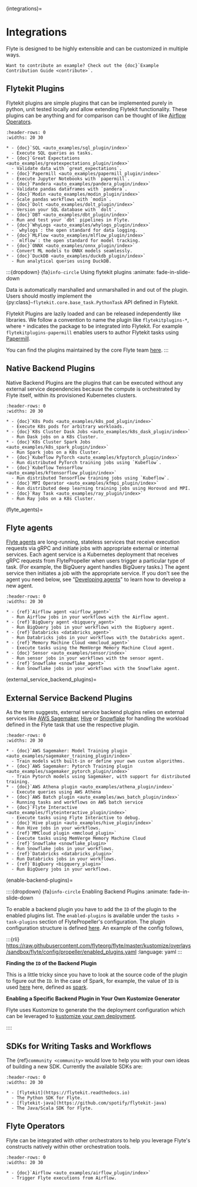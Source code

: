 (integrations)=

# Integrations

Flyte is designed to be highly extensible and can be customized in multiple ways.

```{note}
Want to contribute an example? Check out the {doc}`Example Contribution Guide <contribute>`.
```

## Flytekit Plugins

Flytekit plugins are simple plugins that can be implemented purely in python, unit tested locally and allow extending
Flytekit functionality. These plugins can be anything and for comparison can be thought of like
[Airflow Operators](https://airflow.apache.org/docs/apache-airflow/stable/howto/operator/index.html).

```{list-table}
:header-rows: 0
:widths: 20 30

* - {doc}`SQL <auto_examples/sql_plugin/index>`
  - Execute SQL queries as tasks.
* - {doc}`Great Expectations <auto_examples/greatexpectations_plugin/index>`
  - Validate data with `great_expectations`.
* - {doc}`Papermill <auto_examples/papermill_plugin/index>`
  - Execute Jupyter Notebooks with `papermill`.
* - {doc}`Pandera <auto_examples/pandera_plugin/index>`
  - Validate pandas dataframes with `pandera`.
* - {doc}`Modin <auto_examples/modin_plugin/index>`
  - Scale pandas workflows with `modin`.
* - {doc}`Dolt <auto_examples/dolt_plugin/index>`
  - Version your SQL database with `dolt`.
* - {doc}`DBT <auto_examples/dbt_plugin/index>`
  - Run and test your `dbt` pipelines in Flyte.
* - {doc}`WhyLogs <auto_examples/whylogs_plugin/index>`
  - `whylogs`: the open standard for data logging.
* - {doc}`MLFlow <auto_examples/mlflow_plugin/index>`
  - `mlflow`: the open standard for model tracking.
* - {doc}`ONNX <auto_examples/onnx_plugin/index>`
  - Convert ML models to ONNX models seamlessly.
* - {doc}`DuckDB <auto_examples/duckdb_plugin/index>`
  - Run analytical queries using DuckDB.
```

:::{dropdown} {fa}`info-circle` Using flytekit plugins
:animate: fade-in-slide-down

Data is automatically marshalled and unmarshalled in and out of the plugin. Users should mostly implement the
{py:class}`~flytekit.core.base_task.PythonTask` API defined in Flytekit.

Flytekit Plugins are lazily loaded and can be released independently like libraries. We follow a convention to name the
plugin like `flytekitplugins-*`, where `*` indicates the package to be integrated into Flytekit. For example
`flytekitplugins-papermill` enables users to author Flytekit tasks using [Papermill](https://papermill.readthedocs.io/en/latest/).

You can find the plugins maintained by the core Flyte team [here](https://github.com/flyteorg/flytekit/tree/master/plugins).
:::

## Native Backend Plugins

Native Backend Plugins are the plugins that can be executed without any external service dependencies because the compute is
orchestrated by Flyte itself, within its provisioned Kubernetes clusters.

```{list-table}
:header-rows: 0
:widths: 20 30

* - {doc}`K8s Pods <auto_examples/k8s_pod_plugin/index>`
  - Execute K8s pods for arbitrary workloads.
* - {doc}`K8s Cluster Dask Jobs <auto_examples/k8s_dask_plugin/index>`
  - Run Dask jobs on a K8s Cluster.
* - {doc}`K8s Cluster Spark Jobs <auto_examples/k8s_spark_plugin/index>`
  - Run Spark jobs on a K8s Cluster.
* - {doc}`Kubeflow PyTorch <auto_examples/kfpytorch_plugin/index>`
  - Run distributed PyTorch training jobs using `Kubeflow`.
* - {doc}`Kubeflow TensorFlow <auto_examples/kftensorflow_plugin/index>`
  - Run distributed TensorFlow training jobs using `Kubeflow`.
* - {doc}`MPI Operator <auto_examples/kfmpi_plugin/index>`
  - Run distributed deep learning training jobs using Horovod and MPI.
* - {doc}`Ray Task <auto_examples/ray_plugin/index>`
  - Run Ray jobs on a K8s Cluster.
```

(flyte_agents)=

## Flyte agents

[Flyte agents](https://docs.flyte.org/en/latest/flyte_agents/index.html) are long-running, stateless services that receive execution requests via gRPC and initiate jobs with appropriate external or internal services. Each agent service is a Kubernetes deployment that receives gRPC requests from FlytePropeller when users trigger a particular type of task. (For example, the BigQuery agent handles BigQuery tasks.) The agent service then initiates a job with the appropriate service. If you don't see the agent you need below, see "[Developing agents](https://docs.flyte.org/en/latest/flyte_agents/developing_agents.html)" to learn how to develop a new agent.

```{list-table}
:header-rows: 0
:widths: 20 30

* - {ref}`Airflow agent <airflow_agent>`
  - Run Airflow jobs in your workflows with the Airflow agent.
* - {ref}`BigQuery agent <bigquery_agent>`
  - Run BigQuery jobs in your workflows with the BigQuery agent.
* - {ref}`Databricks <databricks_agent>`
  - Run Databricks jobs in your workflows with the Databricks agent.
* - {ref}`Memory Machine Cloud <mmcloud_agent>`
  - Execute tasks using the MemVerge Memory Machine Cloud agent.
* - {doc}`Sensor <auto_examples/sensor/index>`
  - Run sensor jobs in your workflows with the sensor agent.
* - {ref}`Snowflake <snowflake_agent>`
  - Run Snowflake jobs in your workflows with the Snowflake agent.
```

(external_service_backend_plugins)=

## External Service Backend Plugins

As the term suggests, external service backend plugins relies on external services like
[AWS Sagemaker](https://aws.amazon.com/sagemaker),
[Hive](https://docs.qubole.com/en/latest/user-guide/engines/hive/index.html) or
[Snowflake](https://www.snowflake.com/) for handling the workload defined in
the Flyte task that use the respective plugin.

```{list-table}
:header-rows: 0
:widths: 20 30

* - {doc}`AWS Sagemaker: Model Training plugin <auto_examples/sagemaker_training_plugin/index>`
  - Train models with built-in or define your own custom algorithms.
* - {doc}`AWS Sagemaker: Pytorch Training plugin <auto_examples/sagemaker_pytorch_plugin/index>`
  - Train Pytorch models using Sagemaker, with support for distributed training.
* - {doc}`AWS Athena plugin <auto_examples/athena_plugin/index>`
  - Execute queries using AWS Athena
* - {doc}`AWS Batch plugin <auto_examples/aws_batch_plugin/index>`
  - Running tasks and workflows on AWS batch service
* - {doc}`Flyte Interactive <auto_examples/flyteinteractive_plugin/index>`
  - Execute tasks using Flyte Interactive to debug.
* - {doc}`Hive plugin <auto_examples/hive_plugin/index>`
  - Run Hive jobs in your workflows.
* - {ref}`MMCloud plugin <mmcloud_plugin>`
  - Execute tasks using MemVerge Memory Machine Cloud
* - {ref}`Snowflake <snowflake_plugin>`
  - Run Snowflake jobs in your workflows.
* - {ref}`Databricks <databricks_plugin>`
  - Run Databricks jobs in your workflows.
* - {ref}`BigQuery <bigquery_plugin>`
  - Run BigQuery jobs in your workflows.
```

(enable-backend-plugins)=

::::{dropdown} {fa}`info-circle` Enabling Backend Plugins
:animate: fade-in-slide-down

To enable a backend plugin you have to add the `ID` of the plugin to the enabled plugins list. The `enabled-plugins` is available under the `tasks > task-plugins` section of FlytePropeller's configuration.
The plugin configuration structure is defined [here](https://pkg.go.dev/github.com/flyteorg/flytepropeller@v0.6.1/pkg/controller/nodes/task/config#TaskPluginConfig). An example of the config follows,

:::{rli} https://raw.githubusercontent.com/flyteorg/flyte/master/kustomize/overlays/sandbox/flyte/config/propeller/enabled_plugins.yaml
:language: yaml
:::

**Finding the `ID` of the Backend Plugin**

This is a little tricky since you have to look at the source code of the plugin to figure out the `ID`. In the case of Spark, for example, the value of `ID` is used [here](https://github.com/flyteorg/flyteplugins/blob/v0.5.25/go/tasks/plugins/k8s/spark/spark.go#L424) here, defined as [spark](https://github.com/flyteorg/flyteplugins/blob/v0.5.25/go/tasks/plugins/k8s/spark/spark.go#L41).

**Enabling a Specific Backend Plugin in Your Own Kustomize Generator**

Flyte uses Kustomize to generate the the deployment configuration which can be leveraged to [kustomize your own deployment](https://github.com/flyteorg/flyte/tree/master/kustomize).

::::

## SDKs for Writing Tasks and Workflows

The {ref}`community <community>` would love to help you with your own ideas of building a new SDK. Currently the available SDKs are:

```{list-table}
:header-rows: 0
:widths: 20 30

* - [flytekit](https://flytekit.readthedocs.io)
  - The Python SDK for Flyte.
* - [flytekit-java](https://github.com/spotify/flytekit-java)
  - The Java/Scala SDK for Flyte.
```

## Flyte Operators

Flyte can be integrated with other orchestrators to help you leverage Flyte's
constructs natively within other orchestration tools.

```{list-table}
:header-rows: 0
:widths: 20 30

* - {doc}`Airflow <auto_examples/airflow_plugin/index>`
  - Trigger Flyte executions from Airflow.
```
